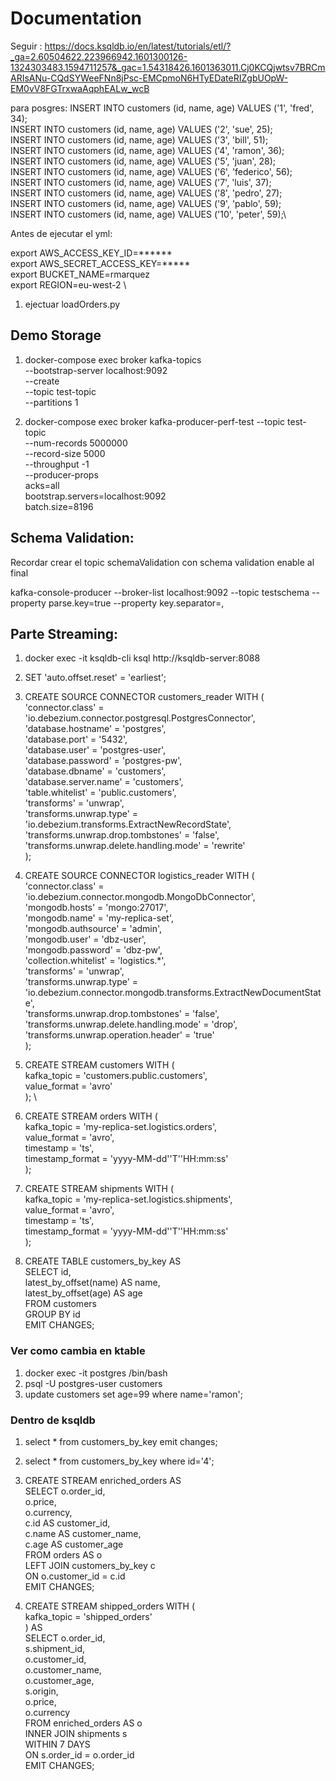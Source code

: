   
# Documentation


Seguir :
https://docs.ksqldb.io/en/latest/tutorials/etl/?_ga=2.60504622.223966942.1601300126-1324303483.1594711257&_gac=1.54318426.1601363011.Cj0KCQjwtsv7BRCmARIsANu-CQdSYWeeFNn8jPsc-EMCpmoN6HTyEDateRIZgbUOpW-EM0vV8FGTrxwaAqphEALw_wcB

para posgres:
INSERT INTO customers (id, name, age) VALUES ('1', 'fred', 34); \
INSERT INTO customers (id, name, age) VALUES ('2', 'sue', 25); \
INSERT INTO customers (id, name, age) VALUES ('3', 'bill', 51); \
INSERT INTO customers (id, name, age) VALUES ('4', 'ramon', 36); \
INSERT INTO customers (id, name, age) VALUES ('5', 'juan', 28); \
INSERT INTO customers (id, name, age) VALUES ('6', 'federico', 56); \
INSERT INTO customers (id, name, age) VALUES ('7', 'luis', 37);\
INSERT INTO customers (id, name, age) VALUES ('8', 'pedro', 27);\
INSERT INTO customers (id, name, age) VALUES ('9', 'pablo', 59);\
INSERT INTO customers (id, name, age) VALUES ('10', 'peter', 59);\

Antes de ejecutar el yml:

export AWS_ACCESS_KEY_ID=******  \
export AWS_SECRET_ACCESS_KEY=***** \
export BUCKET_NAME=rmarquez \
export REGION=eu-west-2 \

1. ejectuar loadOrders.py

## Demo Storage


1. docker-compose exec broker kafka-topics \
    --bootstrap-server localhost:9092 \
    --create \
    --topic test-topic \
    --partitions 1

2. docker-compose exec broker kafka-producer-perf-test --topic test-topic \
    --num-records 5000000 \
    --record-size 5000 \
    --throughput -1 \
    --producer-props \
        acks=all \
        bootstrap.servers=localhost:9092 \
        batch.size=8196

## Schema Validation:

Recordar crear el topic schemaValidation con schema validation enable al final

kafka-console-producer --broker-list localhost:9092 --topic testschema --property parse.key=true --property key.separator=,

## Parte Streaming:


1. docker exec -it ksqldb-cli ksql http://ksqldb-server:8088

2. SET 'auto.offset.reset' = 'earliest';

3. CREATE SOURCE CONNECTOR customers_reader WITH ( \
    'connector.class' = 'io.debezium.connector.postgresql.PostgresConnector', \
    'database.hostname' = 'postgres', \
    'database.port' = '5432', \
    'database.user' = 'postgres-user', \
    'database.password' = 'postgres-pw', \
    'database.dbname' = 'customers', \
    'database.server.name' = 'customers', \
    'table.whitelist' = 'public.customers', \
    'transforms' = 'unwrap', \
    'transforms.unwrap.type' = 'io.debezium.transforms.ExtractNewRecordState', \
    'transforms.unwrap.drop.tombstones' = 'false', \
    'transforms.unwrap.delete.handling.mode' = 'rewrite' \
); 

4. CREATE SOURCE CONNECTOR logistics_reader WITH ( \
    'connector.class' = 'io.debezium.connector.mongodb.MongoDbConnector', \
    'mongodb.hosts' = 'mongo:27017', \
    'mongodb.name' = 'my-replica-set', \
    'mongodb.authsource' = 'admin', \
    'mongodb.user' = 'dbz-user', \
    'mongodb.password' = 'dbz-pw', \
    'collection.whitelist' = 'logistics.*', \
    'transforms' = 'unwrap', \
    'transforms.unwrap.type' = 'io.debezium.connector.mongodb.transforms.ExtractNewDocumentState', \
    'transforms.unwrap.drop.tombstones' = 'false', \
    'transforms.unwrap.delete.handling.mode' = 'drop', \
    'transforms.unwrap.operation.header' = 'true' \
); 

5. CREATE STREAM customers WITH ( \
    kafka_topic = 'customers.public.customers', \
    value_format = 'avro' \
); \

6. CREATE STREAM orders WITH ( \
    kafka_topic = 'my-replica-set.logistics.orders', \
    value_format = 'avro', \
    timestamp = 'ts', \
    timestamp_format = 'yyyy-MM-dd''T''HH:mm:ss' \
); 

7. CREATE STREAM shipments WITH ( \
    kafka_topic = 'my-replica-set.logistics.shipments', \
    value_format = 'avro', \
    timestamp = 'ts', \
    timestamp_format = 'yyyy-MM-dd''T''HH:mm:ss' \
); 

8. CREATE TABLE customers_by_key AS \
    SELECT id, \
           latest_by_offset(name) AS name, \
           latest_by_offset(age) AS age \
    FROM customers \
    GROUP BY id \
    EMIT CHANGES; 

### Ver como cambia en ktable
1. docker exec -it postgres /bin/bash
2. psql -U postgres-user customers
3. update customers set age=99 where name='ramon';

### Dentro de ksqldb
1. select * from customers_by_key emit changes;
2. select * from customers_by_key where id='4';

3. CREATE STREAM enriched_orders AS \
    SELECT o.order_id, \
           o.price, \
           o.currency, \
           c.id AS customer_id, \
           c.name AS customer_name, \
           c.age AS customer_age \
    FROM orders AS o \
    LEFT JOIN customers_by_key c \
    ON o.customer_id = c.id \
    EMIT CHANGES; 

4. CREATE STREAM shipped_orders WITH ( \
    kafka_topic = 'shipped_orders' \
)   AS \
    SELECT o.order_id, \
           s.shipment_id, \
           o.customer_id, \
           o.customer_name, \
           o.customer_age, \
           s.origin, \
           o.price, \
           o.currency \
    FROM enriched_orders AS o \
    INNER JOIN shipments s \
    WITHIN 7 DAYS \
    ON s.order_id = o.order_id \
    EMIT CHANGES; 




